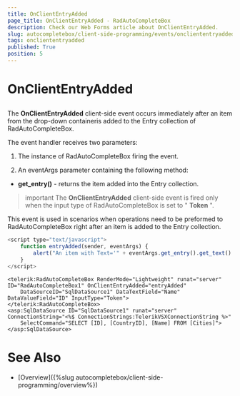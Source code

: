 ```yaml
---
title: OnClientEntryAdded
page_title: OnClientEntryAdded - RadAutoCompleteBox
description: Check our Web Forms article about OnClientEntryAdded.
slug: autocompletebox/client-side-programming/events/oncliententryadded
tags: oncliententryadded
published: True
position: 5
---
```


# OnClientEntryAdded



## 

The **OnClientEntryAdded** client-side event occurs immediately after an item from the drop-down containeris added to the Entry collection of RadAutoCompleteBox.

The event handler receives two parameters:

1. The instance of RadAutoCompleteBox firing the event.

1. An eventArgs parameter containing the following method:

* **get_entry()** - returns the item added into the Entry collection.

>important The **OnClientEntryAdded** client-side event is fired only when the input type of RadAutoCompleteBox is set to " **Token** ".
>


This event is used in scenarios when operations need to be preformed to RadAutoCompleteBox right after an item is added to the Entry collection.

````JavaScript
<script type="text/javascript">
	function entryAdded(sender, eventArgs) {
		alert("An item with Text='" + eventArgs.get_entry().get_text() + "' has just been selected.");
	}
</script>
````



````ASPNET
<telerik:RadAutoCompleteBox RenderMode="Lightweight" runat="server" ID="RadAutoCompleteBox1" OnClientEntryAdded="entryAdded"
	DataSourceID="SqlDataSource1" DataTextField="Name" DataValueField="ID" InputType="Token">
</telerik:RadAutoCompleteBox>
<asp:SqlDataSource ID="SqlDataSource1" runat="server" ConnectionString="<%$ ConnectionStrings:TelerikVSXConnectionString %>"
	SelectCommand="SELECT [ID], [CountryID], [Name] FROM [Cities]"></asp:SqlDataSource>
````



# See Also

 * [Overview]({%slug autocompletebox/client-side-programming/overview%})
